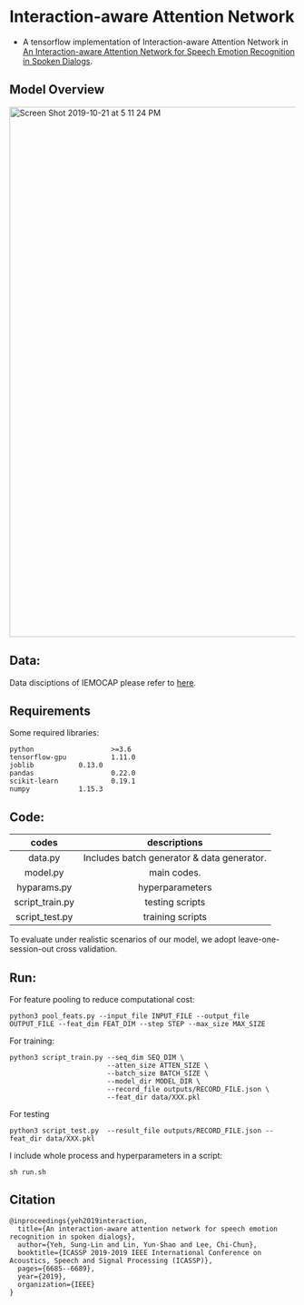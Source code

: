 # Interaction-aware Attention Network
+ A tensorflow implementation of Interaction-aware Attention Network in [An Interaction-aware Attention Network for Speech Emotion Recognition in Spoken Dialogs](https://ieeexplore.ieee.org/document/8683293/references#references).

## Model Overview
<img width="934" alt="Screen Shot 2019-10-21 at 5 11 24 PM" src="https://user-images.githubusercontent.com/14361791/67192274-de2d7880-f425-11e9-9bf5-d85b62cfd621.png">

## Data:
Data disciptions of IEMOCAP please refer to [here](https://sail.usc.edu/iemocap/).

## Requirements
Some required libraries:
```
python                   >=3.6   
tensorflow-gpu           1.11.0
joblib   		 0.13.0
pandas                   0.22.0
scikit-learn             0.19.1
numpy			 1.15.3
```
## Code:

|  codes   |  descriptions |
|:--------:|:-------------:|
| data.py  |  Includes batch generator & data generator.  |
| model.py |  main codes.  |
| hyparams.py |hyperparameters|
| script_train.py |testing scripts|
| script_test.py |training scripts|

To evaluate under realistic scenarios of our model, we adopt leave-one-session-out cross validation.

## Run:
For feature pooling to reduce computational cost:
```
python3 pool_feats.py --input_file INPUT_FILE --output_file OUTPUT_FILE --feat_dim FEAT_DIM --step STEP --max_size MAX_SIZE
```

For training:  
```
python3 script_train.py --seq_dim SEQ_DIM \
                        --atten_size ATTEN_SIZE \
                        --batch_size BATCH_SIZE \
                        --model_dir MODEL_DIR \
                        --record_file outputs/RECORD_FILE.json \
                        --feat_dir data/XXX.pkl
```
For testing
```
python3 script_test.py  --result_file outputs/RECORD_FILE.json --feat_dir data/XXX.pkl
```

I include whole process and hyperparameters in a script:
```
sh run.sh
```


## Citation
```
@inproceedings{yeh2019interaction,
  title={An interaction-aware attention network for speech emotion recognition in spoken dialogs},
  author={Yeh, Sung-Lin and Lin, Yun-Shao and Lee, Chi-Chun},
  booktitle={ICASSP 2019-2019 IEEE International Conference on Acoustics, Speech and Signal Processing (ICASSP)},
  pages={6685--6689},
  year={2019},
  organization={IEEE}
}
```
